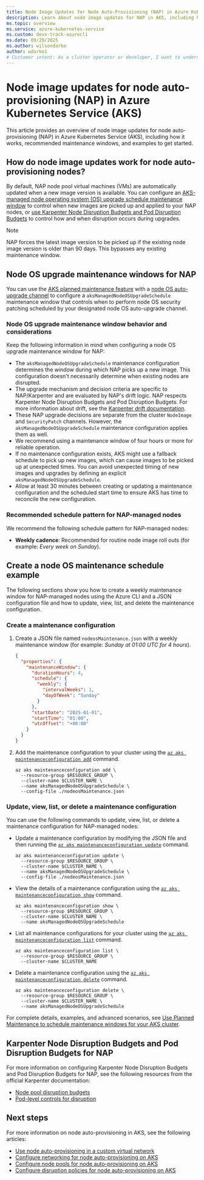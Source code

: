 ```yaml
--- 
title: Node Image Updates for Node Auto-Provisioning (NAP) in Azure Kubernetes Service (AKS)
description: Learn about node image updates for NAP in AKS, including how it works, recommended maintenance windows, and examples to get started.
ms.topic: overview
ms.service: azure-kubernetes-service
ms.custom: devx-track-azurecli
ms.date: 09/29/2025
ms.author: wilsondarko
author: wdarko1
# Customer intent: As a cluster operator or developer, I want to understand how node image updates work for my AKS clusters using node auto-provisioning, so that I can effectively manage and maintain the health and security of my cluster nodes.
---
```


# Node image updates for node auto-provisioning (NAP) in Azure Kubernetes Service (AKS)

This article provides an overview of node image updates for node auto-provisioning (NAP) in Azure Kubernetes Service (AKS), including how it works, recommended maintenance windows, and examples to get started.

## How do node image updates work for node auto-provisioning nodes?

By default, NAP node pool virtual machines (VMs) are automatically updated when a new image version is available. You can configure an [AKS-managed node operating system (OS) upgrade schedule maintenance window](#node-os-upgrade-maintenance-windows-for-nap) to control when new images are picked up and applied to your NAP nodes, or [use Karpenter Node Disruption Budgets and Pod Disruption Budgets](#karpenter-node-disruption-budgets-and-pod-disruption-budgets-for-nap) to control how and when disruption occurs during upgrades.

> [!NOTE]
> NAP forces the latest image version to be picked up if the existing node image version is older than 90 days. This bypasses any existing maintenance window.

## Node OS upgrade maintenance windows for NAP

You can use the [AKS planned maintenance feature](./planned-maintenance.md) with a [node OS auto-upgrade channel](./auto-upgrade-node-os-image.md) to configure a `aksManagedNodeOSUpgradeSchedule` maintenance window that controls when to perform node OS security patching scheduled by your designated node OS auto-upgrade channel.

### Node OS upgrade maintenance window behavior and considerations

Keep the following information in mind when configuring a node OS upgrade maintenance window for NAP:

- The `aksManagedNodeOSUpgradeSchedule` maintenance configuration determines the window during which NAP picks up a new image. This configuration doesn't necessarily determine when existing nodes are disrupted.
- The upgrade mechanism and decision criteria are specific to NAP/Karpenter and are evaluated by NAP's drift logic. NAP respects Karpenter Node Disruption Budgets and Pod Disruption Budgets. For more information about drift, see the [Karpenter drift  documentation](https://karpenter.sh/docs/concepts/disruption/#drift).
- These NAP upgrade decisions are separate from the cluster `NodeImage` and `SecurityPatch` channels. However, the `aksManagedNodeOSUpgradeSchedule` maintenance configuration applies them as well.
- We recommend using a maintenance window of four hours or more for reliable operation.
- If no maintenance configuration exists, AKS might use a fallback schedule to pick up new images, which can cause images to be picked up at unexpected times. You can avoid unexpected timing of new images and upgrades by defining an explicit `aksManagedNodeOSUpgradeSchedule`.
- Allow at least 30 minutes between creating or updating a maintenance configuration and the scheduled start time to ensure AKS has time to reconcile the new configuration.

### Recommended schedule pattern for NAP-managed nodes

We recommend the following schedule pattern for NAP-managed nodes:

- **Weekly cadence**: Recommended for routine node image roll outs (for example: _Every week on Sunday_).

## Create a node OS maintenance schedule example

The following sections show you how to create a weekly maintenance window for NAP-managed nodes using the Azure CLI and a JSON configuration file and how to update, view, list, and delete the maintenance configuration.

### Create a maintenance configuration

1. Create a JSON file named `nodeosMaintenance.json` with a weekly maintenance window (for example: _Sunday at 01:00 UTC for 4 hours_).

    ```json
    {
      "properties": {
        "maintenanceWindow": {
          "durationHours": 4,
          "schedule": {
            "weekly": {
              "intervalWeeks": 1,
              "dayOfWeek": "Sunday"
            }
          },
          "startDate": "2025-01-01",
          "startTime": "01:00",
          "utcOffset": "+00:00"
        }
      }
    }
    ```

1. Add the maintenance configuration to your cluster using the [`az aks maintenanceconfiguration add`](/cli/azure/aks/maintenanceconfiguration#az-aks-maintenanceconfiguration-add) command.

    ```azurecli-interactive
    az aks maintenanceconfiguration add \
      --resource-group $RESOURCE_GROUP \
      --cluster-name $CLUSTER_NAME \
      --name aksManagedNodeOSUpgradeSchedule \
      --config-file ./nodeosMaintenance.json
    ```

### Update, view, list, or delete a maintenance configuration

You can use the following commands to update, view, list, or delete a maintenance configuration for NAP-managed nodes:

- Update a maintenance configuration by modifying the JSON file and then running the [`az aks maintenanceconfiguration update`](/cli/azure/aks/maintenanceconfiguration#az-aks-maintenanceconfiguration-update) command.

    ```azurecli-interactive
    az aks maintenanceconfiguration update \
      --resource-group $RESOURCE_GROUP \
      --cluster-name $CLUSTER_NAME \
      --name aksManagedNodeOSUpgradeSchedule \
      --config-file ./nodeosMaintenance.json
    ```

- View the details of a maintenance configuration using the [`az aks maintenanceconfiguration show`](/cli/azure/aks/maintenanceconfiguration#az-aks-maintenanceconfiguration-show) command.

    ```azurecli-interactive
    az aks maintenanceconfiguration show \
      --resource-group $RESOURCE_GROUP \
      --cluster-name $CLUSTER_NAME \
      --name aksManagedNodeOSUpgradeSchedule
    ```

- List all maintenance configurations for your cluster using the [`az aks maintenanceconfiguration list`](/cli/azure/aks/maintenanceconfiguration#az-aks-maintenanceconfiguration-list) command.

    ```azurecli-interactive
    az aks maintenanceconfiguration list \
      --resource-group $RESOURCE_GROUP \
      --cluster-name $CLUSTER_NAME
    ```

- Delete a maintenance configuration using the [`az aks maintenanceconfiguration delete`](/cli/azure/aks/maintenanceconfiguration#az-aks-maintenanceconfiguration-delete) command.

    ```azurecli-interactive
    az aks maintenanceconfiguration delete \
      --resource-group $RESOURCE_GROUP \
      --cluster-name $CLUSTER_NAME \
      --name aksManagedNodeOSUpgradeSchedule
    ```

For complete details, examples, and advanced scenarios, see [Use Planned Maintenance to schedule maintenance windows for your AKS cluster](./planned-maintenance.md).

## Karpenter Node Disruption Budgets and Pod Disruption Budgets for NAP

For more information on configuring Karpenter Node Disruption Budgets and Pod Disruption Budgets for NAP, see the following resources from the official Karpenter documentation:

- [Node pool disruption budgets](https://karpenter.sh/docs/concepts/disruption/#nodepool-disruption-budgets)
- [Pod-level controls for disruption](https://karpenter.sh/docs/concepts/disruption/#pod-level-controls)

## Next steps

For more information on node auto-provisioning in AKS, see the following articles:

- [Use node auto-provisioning in a custom virtual network](./node-auto-provisioning-custom-vnet.md)
- [Configure networking for node auto-provisioning on AKS](./node-auto-provisioning-networking.md)
- [Configure node pools for node auto-provisioning on AKS](./node-auto-provisioning-node-pools.md)
- [Configure disruption policies for node auto-provisioning on AKS](./node-auto-provisioning-disruption.md)
